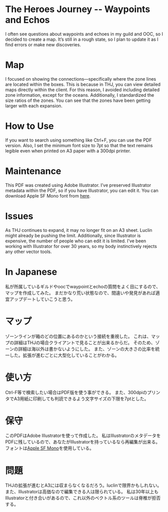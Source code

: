 # The Heroes Journey -- Waypoints and Echos

I often see questions about waypoints and echoes in my guild and OOC, so I decided to create a map.
It’s still in a rough state, so I plan to update it as I find errors or make new discoveries.

# Map
I focused on showing the connections—specifically where the zone lines are located within the boxes.
This is because in THJ, you can view detailed maps directly within the client.
For this reason, I avoided including detailed zone information, except for the oceans.
Additionally, I standardized the size ratios of the zones. You can see that the zones have been getting larger with each expansion.

# How to Use
If you want to search using something like Ctrl+F, you can use the PDF version.
Also, I set the minimum font size to 7pt so that the text remains legible even when printed on A3 paper with a 300dpi printer.

# Maintenance
This PDF was created using Adobe Illustrator.
I’ve preserved Illustrator metadata within the PDF, so if you have Illustrator, you can edit it.
You can download Apple SF Mono font from [here](https://developer.apple.com/fonts/).

# Issues
As THJ continues to expand, it may no longer fit on an A3 sheet. Luclin might already be pushing the limit.
Additionally, since Illustrator is expensive, the number of people who can edit it is limited.
I’ve been working with Illustrator for over 30 years, so my body instinctively rejects any other vector tools.

# In Japanese
私が所属しているギルドやoocでwaypointとechoの質問をよく目にするので、マップを作成してみた。
まだかなり荒い状態なので、間違いや発見があれば適宜アップデートしていこうと思う。

# マップ
ゾーンラインが箱のどの位置にあるのかという接続を重視した。
これは、マップの詳細はTHJの場合クライアントで見ることが出来るからだ。
そのため、ゾーンの詳細は海以外は書かないようにした。
また、ゾーンの大きさの比率を統一した。拡張が進むごとに大型化していることがわかる。

# 使い方
Ctrl-F等で検索したい場合はPDF版を使う事ができる。
また、300dpiのプリンタでA3用紙に印刷しても判読できるよう文字サイズの下限を7ptとした。

# 保守
このPDFはAdobe Illustratorを使って作成した。
私はIllustratorのメタデータをPDFに残しているので、あなたがIllustratorを持っているなら再編集が出来る。
フォントは[Apple SF Mono](https://developer.apple.com/fonts/)を使用している。

# 問題
THJの拡張が進むとA3には収まらなくなるだろう。luclinで限界かもしれない。
また、Illustratorは高価なので編集できる人は限られている。
私は30年以上もIllustratorと付き合いがあるので、これ以外のベクトル系のツールは脊椎が拒否する。
